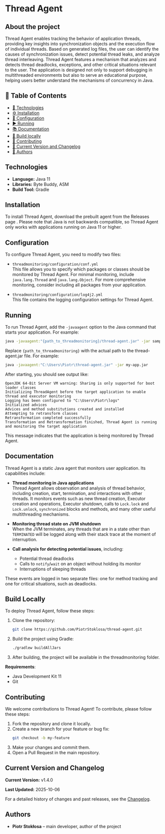 
# Thread Agent
## About the project
Thread Agent enables tracking the behavior of
application threads, providing key insights into synchronization objects and the execution
flow of individual threads. Based on generated log files, the user can identify the causes of
synchronization issues, detect potential thread leaks, and analyze thread interleaving. Thread
Agent features a mechanism that analyzes and detects thread deadlocks, exceptions, and
other critical situations relevant to the user. The application is designed not only to support
debugging in multithreaded environments but also to serve an educational purpose, helping
users better understand the mechanisms of concurrency in Java.
## 📑 Table of Contents
- [🚀 Technologies](#technologies)
- [⚙️ Installation](#installation)
- [🔧 Configuration](#configuration)
- [▶️ Running](#running)
- [📚 Documentation](#documentation)
- [🧱 Build locally](#build-locally)
- [🧩 Contributing](#contributing)
- [📝 Current Version and Changelog](#current-version-and-changelog)
- [👥 Authors](#authors)

## Technologies
- **Language:** Java 11
- **Libraries:** Byte Buddy, ASM
- **Build Tool:** Gradle

## Installation
To install Thread Agent, download the prebuilt agent from the Releases page
. Please note that Java is not backwards compatible, so Thread Agent only works with applications running on Java 11 or higher.
## Configuration
To configure Thread Agent, you need to modify two files:

* `threadmonitoring/configuration/conf.yml`  
  This file allows you to specify which packages or classes should be monitored by Thread Agent. For minimal monitoring, include `java.lang.Thread` and `java.lang.Object`. For more comprehensive monitoring, consider including all packages from your application.

* `threadmonitoring/configuration/log4j2.yml`  
  This file contains the logging configuration settings for Thread Agent.
## Running
To run Thread Agent, add the `-javaagent` option to the Java command that starts your application. For example:

```bash
java -javaagent:"{path_to_threadmonitoring}/thread-agent.jar" -jar sample-app.jar
```
Replace `{path_to_threadmonitoring}` with the actual path to the thread-agent.jar file. For example:
```bash
java -javaagent:"C:\Users\Piotr\thread-agent.jar" -jar my-app.jar
```
After starting, you should see output like:
```
OpenJDK 64-Bit Server VM warning: Sharing is only supported for boot loader classes
Initializing ThreadAgent before the target application to enable thread and executor monitoring
Logging has been configured to "C:\Users\Piotr\logs"
Initialized advices
Advices and method substitutions created and installed
Attempting to retransform classes
Retransformation completed successfully
Transformation and Retransformation finished, Thread Agent is running and monitoring the target application
```
This message indicates that the application is being monitored by Thread Agent.
## Documentation
Thread Agent is a static Java agent that monitors user application. Its capabilities include:

* **Thread monitoring in Java applications**  
  Thread Agent allows observation and analysis of thread behavior, including creation, start, termination, and interactions with other threads. It monitors events such as new thread creation, Executor creation and operations, Executor shutdown, calls to `Lock.lock` and `Lock.unlock`, `synchronized` blocks and methods, and many other useful multithreading mechanisms.

* **Monitoring thread state on JVM shutdown**  
  When the JVM terminates, any threads that are in a state other than `TERMINATED` will be logged along with their stack trace at the moment of interruption.

* **Call analysis for detecting potential issues**, including:
  * Potential thread deadlocks
  * Calls to `notify`/`wait` on an object without holding its monitor
  * Interruptions of sleeping threads

These events are logged in two separate files: one for method tracking and one for critical situations, such as deadlocks.

## Build Locally
To deploy Thread Agent, follow these steps:

1. Clone the repository:
   ```bash
   git clone https://github.com/PiotrStoklosa/thread-agent.git
   ```
2. Build the project using Gradle:
   ```bash
   ./gradlew buildAllJars
   ```
3. After building, the project will be available in the threadmonitoring folder.

**Requirements**:
* Java Development Kit 11
* Git
## Contributing
We welcome contributions to Thread Agent! To contribute, please follow these steps:
1. Fork the repository and clone it locally.
2. Create a new branch for your feature or bug fix:
   ```bash
   git checkout -b my-feature
   ```
3. Make your changes and commit them.
4. Open a Pull Request in the main repository.

## Current Version and Changelog

**Current Version:** v1.4.0

**Last Updated:** 2025-10-06

For a detailed history of changes and past releases, see the [Changelog](CHANGELOG.md).

## Authors
- **Piotr Stokłosa** – main developer, author of the project

